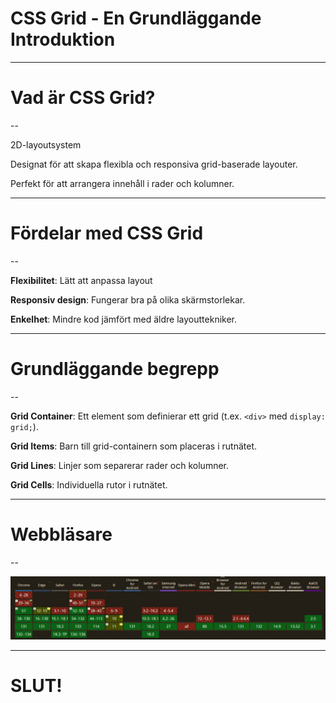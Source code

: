 # CSS Grid - En Grundläggande Introduktion

---

# Vad är CSS Grid?

--

2D-layoutsystem

Designat för att skapa flexibla och responsiva grid-baserade layouter.

Perfekt för att arrangera innehåll i rader och kolumner.

---

# Fördelar med CSS Grid

--

**Flexibilitet**: Lätt att anpassa layout

**Responsiv design**: Fungerar bra på olika skärmstorlekar.

**Enkelhet**: Mindre kod jämfört med äldre layouttekniker.

---

# Grundläggande begrepp

--

**Grid Container**: Ett element som definierar ett grid (t.ex. `<div>` med `display: grid;`).

**Grid Items**: Barn till grid-containern som placeras i rutnätet.

**Grid Lines**: Linjer som separerar rader och kolumner.

**Grid Cells**: Individuella rutor i rutnätet.

---

# Webbläsare

--

![Browsers](./images/grid-intro/browsers.jpg)

---

# SLUT!
